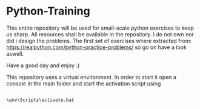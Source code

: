 Python-Training
===============
This entire repository will be used for small-scale python exercises to keep us sharp. 
All resources shall be available in the repository.
I do not own nor did i design the problems.
The first set of exercises where extracted from:
https://realpython.com/python-practice-problems/
so go on have a look aswell.

Have a good day and enjoy :)

This repository uses a virtual environment.
In order to start it open a console in the main folder and start the activation script using

```

\env\Scripts\activate.bat

```